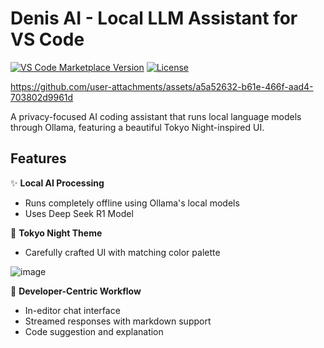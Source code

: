 # Denis AI - Local LLM Assistant for VS Code

[![VS Code Marketplace Version](https://img.shields.io/visual-studio-marketplace/v/ParsaBordbar.denis-ai?style=flat-square)](https://marketplace.visualstudio.com/items?itemName=ParsaBordbar.denis-ai)
[![License](https://img.shields.io/badge/license-MIT-blue.svg?style=flat-square)](LICENSE)

https://github.com/user-attachments/assets/a5a52632-b61e-466f-aad4-703802d9961d



A privacy-focused AI coding assistant that runs local language models through Ollama, featuring a beautiful Tokyo Night-inspired UI.



## Features

✨ **Local AI Processing**  
- Runs completely offline using Ollama's local models
- Uses Deep Seek R1 Model

🎨 **Tokyo Night Theme**  
- Carefully crafted UI with matching color palette

![image](https://github.com/user-attachments/assets/977e4354-0613-4d3f-b8f4-a623c3085f17)


🚀 **Developer-Centric Workflow**  
- In-editor chat interface
- Streamed responses with markdown support
- Code suggestion and explanation
